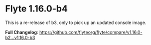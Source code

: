 # Flyte 1.16.0-b4
This is a re-release of b3, only to pick up an updated console image.

**Full Changelog**: https://github.com/flyteorg/flyte/compare/v1.16.0-b2...v1.16.0-b3

